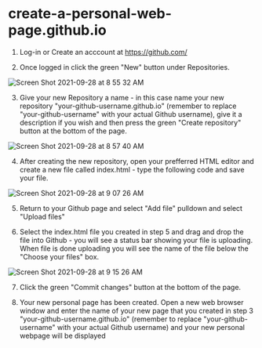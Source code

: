 # create-a-personal-web-page.github.io

1. Log-in or Create an acccount at https://github.com/

2. Once logged in click the green "New" button under Repositories.

![Screen Shot 2021-09-28 at 8 55 32 AM](https://user-images.githubusercontent.com/91136182/135091131-3cefca26-869b-453c-8755-cff22bcaca43.png)

3. Give your new Repository a name - in this case name your new repository "your-github-username.github.io" (remember to replace "your-github-username" with your actual Github username), give it a description if you wish and then press the green "Create repository" button at the bottom of the page.

![Screen Shot 2021-09-28 at 8 57 40 AM](https://user-images.githubusercontent.com/91136182/135092041-22a99b62-937e-4858-9236-c041214a014e.png)

4. After creating the new repository, open your prefferred HTML editor and create a new file called index.html - type the following code and save your file.

![Screen Shot 2021-09-28 at 9 07 26 AM](https://user-images.githubusercontent.com/91136182/135092959-4b0f489d-ab83-4e3b-bbe3-7c17e2f6dedc.png)

5. Return to your Github page and select "Add file" pulldown and select "Upload files"

6. Select the index.html file you created in step 5 and drag and drop the file into Github - you will see a status bar showing your file is uploading. When file is done uploading you will see the name of the file below the "Choose your files" box.

![Screen Shot 2021-09-28 at 9 15 26 AM](https://user-images.githubusercontent.com/91136182/135094123-67b4b4ef-b597-4f43-af9b-01b11fdab6fe.png)

7. Click the green "Commit changes" button at the bottom of the page.

8. Your new personal page has been created. Open a new web browser window and enter the name of your new page that you created in step 3 "your-github-username.github.io" (remember to replace "your-github-username" with your actual Github username) and your new personal webpage will be displayed

